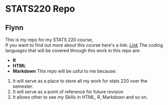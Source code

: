 # STATS220 Repo
## Flynn
This is my repo for my STATS 220 course,  
If you want to find out more about this course here's a link: [*Link*](https://courseoutline.auckland.ac.nz/dco/course/STATS/220/1213)
The coding languages that will be covered through this work in this repo are:
+ **R**
+ **HTML**
+ **Markdown**
This repo will be usful to me because:
1. It will serve as a place to store all my work for stats 220 over the semester.
2. It will serve as a point of reference for future revision
3. It allows other to see my Skills in HTML, R, Markdown and so on.
